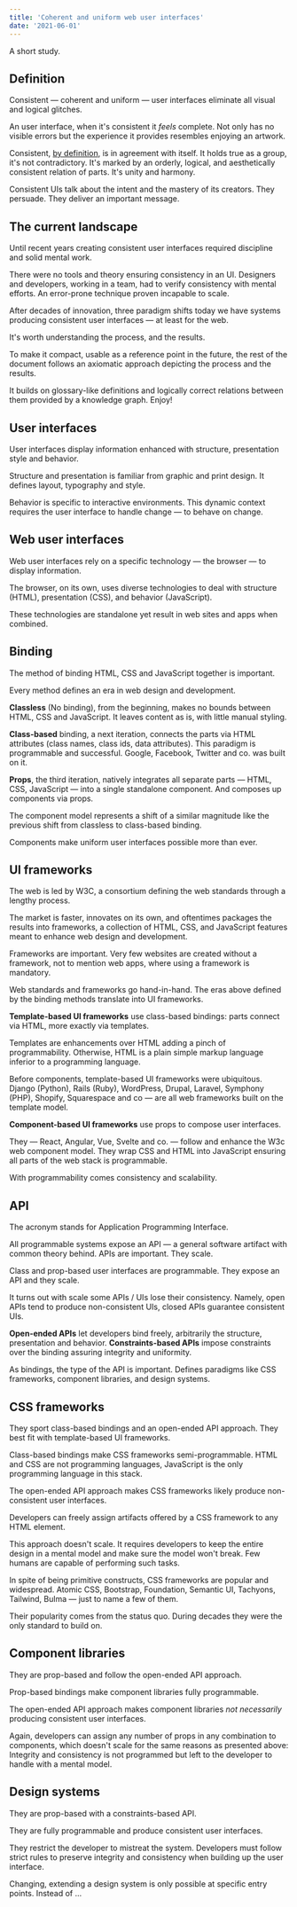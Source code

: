 ```yaml
---
title: 'Coherent and uniform web user interfaces'
date: '2021-06-01'
---
```


A short study.

<!--more-->

## Definition

Consistent &mdash; coherent and uniform &mdash; user interfaces eliminate all visual and logical glitches.

An user interface, when it's consistent it _feels_ complete. Not only has no visible errors but the experience it provides resembles enjoying an artwork.

Consistent, [by definition](https://www.wordnik.com/words/consistent), is in agreement with itself. It holds true as a group, it's not contradictory. It's marked by an orderly, logical, and aesthetically consistent relation of parts. It's unity and harmony.

Consistent UIs talk about the intent and the mastery of its creators. They persuade. They deliver an important message.

## The current landscape

Until recent years creating consistent user interfaces required discipline and solid mental work.

There were no tools and theory ensuring consistency in an UI. Designers and developers, working in a team, had to verify consistency with mental efforts. An error-prone technique proven incapable to scale.

After decades of innovation, three paradigm shifts today we have systems producing consistent user interfaces &mdash; at least for the web.

It's worth understanding the process, and the results.

To make it compact, usable as a reference point in the future, the rest of the document follows an axiomatic approach depicting the process and the results.

It builds on glossary-like definitions and logically correct relations between them provided by a knowledge graph. Enjoy!

## User interfaces

User interfaces display information enhanced with structure, presentation style and behavior.

Structure and presentation is familiar from graphic and print design. It defines layout, typography and style.

Behavior is specific to interactive environments. This dynamic context requires the user interface to handle change &mdash; to behave on change.

## Web user interfaces

Web user interfaces rely on a specific technology &mdash; the browser &mdash; to display information.

The browser, on its own, uses diverse technologies to deal with structure (HTML), presentation (CSS), and behavior (JavaScript).

These technologies are standalone yet result in web sites and apps when combined.

## Binding

The method of binding HTML, CSS and JavaScript together is important.

Every method defines an era in web design and development.

**Classless** (No binding), from the beginning, makes no bounds between HTML, CSS and JavaScript. It leaves content as is, with little manual styling.

**Class-based** binding, a next iteration, connects the parts via HTML attributes (class names, class ids, data attributes). This paradigm is programmable and successful. Google, Facebook, Twitter and co. was built on it.

**Props**, the third iteration, natively integrates all separate parts &mdash; HTML, CSS, JavaScript &mdash; into a single standalone component. And composes up components via props.

The component model represents a shift of a similar magnitude like the previous shift from classless to class-based binding.

Components make uniform user interfaces possible more than ever.

## UI frameworks

The web is led by W3C, a consortium defining the web standards through a lengthy process.

The market is faster, innovates on its own, and oftentimes packages the results into frameworks, a collection of HTML, CSS, and JavaScript features meant to enhance web design and development.

Frameworks are important. Very few websites are created without a framework, not to mention web apps, where using a framework is mandatory.

Web standards and frameworks go hand-in-hand. The eras above defined by the binding methods translate into UI frameworks.

**Template-based UI frameworks** use class-based bindings: parts connect via HTML, more exactly via templates.

Templates are enhancements over HTML adding a pinch of programmability. Otherwise, HTML is a plain simple markup language inferior to a programming language.

Before components, template-based UI frameworks were ubiquitous. Django (Python), Rails (Ruby), WordPress, Drupal, Laravel, Symphony (PHP), Shopify, Squarespace and co &mdash; are all web frameworks built on the template model.

**Component-based UI frameworks** use props to compose user interfaces.

They &mdash; React, Angular, Vue, Svelte and co. &mdash; follow and enhance the W3c web component model. They wrap CSS and HTML into JavaScript ensuring all parts of the web stack is programmable.

With programmability comes consistency and scalability.

## API

The acronym stands for Application Programming Interface.

All programmable systems expose an API &mdash; a general software artifact with common theory behind. APIs are important. They scale.

Class and prop-based user interfaces are programmable. They expose an API and they scale.

It turns out with scale some APIs / UIs lose their consistency.
Namely, open APIs tend to produce non-consistent UIs, closed APIs guarantee consistent UIs.

**Open-ended APIs** let developers bind freely, arbitrarily the structure, presentation and behavior. **Constraints-based APIs** impose constraints over the binding assuring integrity and uniformity.

As bindings, the type of the API is important. Defines paradigms like CSS frameworks, component libraries, and design systems.

## CSS frameworks

They sport class-based bindings and an open-ended API approach. They best fit with template-based UI frameworks.

Class-based bindings make CSS frameworks semi-programmable. HTML and CSS are not programming languages, JavaScript is the only programming language in this stack.

The open-ended API approach makes CSS frameworks likely produce non-consistent user interfaces.

Developers can freely assign artifacts offered by a CSS framework to any HTML element.

This approach doesn't scale. It requires developers to keep the entire design in a mental model and make sure the model won't break. Few humans are capable of performing such tasks.

In spite of being primitive constructs, CSS frameworks are popular and widespread. Atomic CSS, Bootstrap, Foundation, Semantic UI, Tachyons, Tailwind, Bulma &mdash; just to name a few of them.

Their popularity comes from the status quo. During decades they were the only standard to build on.

## Component libraries

They are prop-based and follow the open-ended API approach.

Prop-based bindings make component libraries fully programmable.

The open-ended API approach makes component libraries _not necessarily_ producing consistent user interfaces.

Again, developers can assign any number of props in any combination to components, which doesn't scale for the same reasons as presented above: Integrity and consistency is not programmed but left to the developer to handle with a mental model.

## Design systems

They are prop-based with a constraints-based API.

They are fully programmable and produce consistent user interfaces.

They restrict the developer to mistreat the system. Developers must follow strict rules to preserve integrity and consistency when building up the user interface.

Changing, extending a design system is only possible at specific entry points. Instead of ...
